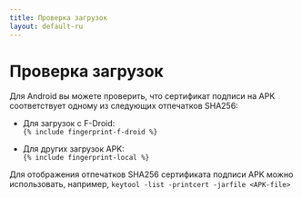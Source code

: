 ```yaml
---
title: Проверка загрузок
layout: default-ru
---
```




<!-- GENERATED FILE -- DO NOT EDIT -->



# Проверка загрузок

Для Android вы можете проверить, что сертификат подписи на APK соответствует одному из следующих отпечатков SHA256: 

* Для загрузок с F-Droid:  
  `{% include fingerprint-f-droid %}`

* Для других загрузок APK:  
  `{% include fingerprint-local %}`

Для отображения отпечатков SHA256 сертификата подписи APK можно использовать, например, 
`keytool -list -printcert -jarfile <APK-file>`


